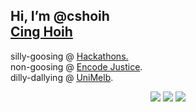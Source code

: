 ## Hi, I’m @cshoih <div class="badge-base LI-profile-badge" data-locale="en_US" data-size="medium" data-theme="dark" data-type="VERTICAL" data-vanity="cinghoih" data-version="v1"><a class="badge-base__link LI-simple-link" href="https://au.linkedin.com/in/cinghoih?trk=profile-badge">Cing Hoih</a></div>

silly-goosing @ [Hackathons.](https://devpost.com/cshoih) <br />
non-goosing @ [Encode Justice](https://encodejustice.org/). <br />
dilly-dallying @ [UniMelb](https://umsu.unimelb.edu.au/news/article/7797/2017-03-30-flushed-away/).


<p align="middle">
  <img src="https://img.shields.io/github/commit-activity/m/cshoih/cshoih?color=%23F8DEF4&style=for-the-badge"/>
  <img src="https://img.shields.io/github/followers/cshoih?color=%23F8DEF4&style=for-the-badge"/> 
  <img src="https://img.shields.io/github/watchers/cshoih/cshoih?color=%23F8DEF4&style=for-the-badge"/>
</p>

<!---
cshoih/cshoih is a ✨ special ✨ repository because its `README.md` (this file) appears on your GitHub profile.
You can click the Preview link to take a look at your changes.
--->
